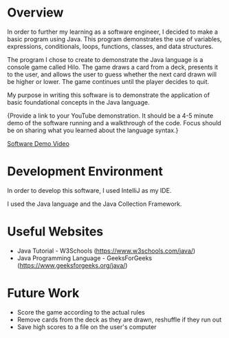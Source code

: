 # Overview

In order to further my learning as a software engineer, I decided to make a basic program using Java. This program demonstrates the use of variables, expressions, conditionals, loops, functions, classes, and data structures.

The program I chose to create to demonstrate the Java language is a console game called Hilo. The game draws a card from a deck, presents it to the user, and allows the user to guess whether the next card drawn will be higher or lower. The game continues until the player decides to quit.

My purpose in writing this software is to demonstrate the application of basic foundational concepts in the Java language.

{Provide a link to your YouTube demonstration.  It should be a 4-5 minute demo of the software running and a walkthrough of the code.  Focus should be on sharing what you learned about the language syntax.}

[Software Demo Video](http://youtube.link.goes.here)

# Development Environment

In order to develop this software, I used IntelliJ as my IDE.

I used the Java language and the Java Collection Framework. 

# Useful Websites

* Java Tutorial - W3Schools (https://www.w3schools.com/java/)
* Java Programming Language - GeeksForGeeks (https://www.geeksforgeeks.org/java/)

# Future Work

* Score the game according to the actual rules
* Remove cards from the deck as they are drawn, reshuffle if they run out
* Save high scores to a file on the user's computer
